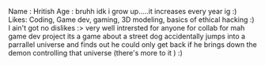Name : Hritish
Age  : bruhh idk i grow up.....it increases every year ig :)
Likes: Coding, Game dev, gaming, 3D modeling, basics of ethical hacking :)
I ain't got no dislikes :>
very well intrersted for anyone for collab for mah game dev project 
its a game about a street dog accidentally jumps into a parrallel universe and finds out he could only get back if he brings down the demon controlling that universe (there's more to it )  :)
